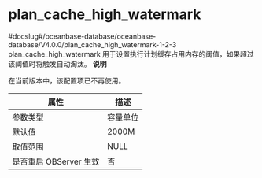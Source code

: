plan_cache_high_watermark 
==============================================
#docslug#/oceanbase-database/oceanbase-database/V4.0.0/plan_cache_high_watermark-1-2-3
plan_cache_high_watermark 用于设置执行计划缓存占用内存的阈值，如果超过该阈值时将触发自动淘汰。
**说明**



在当前版本中，该配置项已不再使用。


|      **属性**      | **描述** |
|------------------|--------|
| 参数类型             | 容量单位   |
| 默认值              | 2000M  |
| 取值范围             | NULL   |
| 是否重启 OBServer 生效 | 否      |



